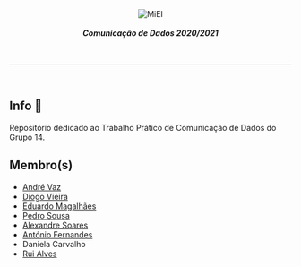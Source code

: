 <div align="center">
    <img src="https://i.imgur.com/GOGaHkq.jpg" align="center" alt="MiEI">
    <br>
    <br>
    <strong><i>Comunicação de Dados 2020/2021</i></strong>
    <br>
    <br>
</div>
<br>
<hr>
<br>

## Info 📍

Repositório dedicado ao Trabalho Prático de Comunicação de Dados do Grupo 14.

## Membro(s)

- [André Vaz](https://andreubita.com)
- [Diogo Vieira](https://github.com/DiogoVieira63)
- [Eduardo Magalhães](https://github.com/edumagalhaes10)
- [Pedro Sousa](https://github.com/PWACN)
- [Alexandre Soares](https://github.com/AlexandreDanielSoares)
- [António Fernandes](https://github.com/AntonioLuisDeMacedoFernandes)
- Daniela Carvalho
- [Rui Alves](https://github.com/ruipedrolousada)